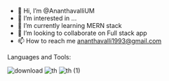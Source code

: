 - 👋 Hi, I’m @AnanthavalliUM
- 👀 I’m interested in ...
- 🌱 I’m currently learning MERN stack
- 💞️ I’m looking to collaborate on Full stack app
- 📫 How to reach me ananthavalli1993@gmail.com

<!---
AnanthavalliUM/AnanthavalliUM is a ✨ special ✨ repository because its `README.md` (this file) appears on your GitHub profile.
You can click the Preview link to take a look at your changes.
--->


Languages and Tools:
                 
 ![download](https://user-images.githubusercontent.com/100471735/189630329-f94b2ebd-b7c1-4d44-9c2f-6010fc3fefa5.jpg) ![th](https://user-images.githubusercontent.com/100471735/189631587-e4bd9226-8eb4-463a-b2c3-f42481d18b2c.jpg) ![th (1)](https://user-images.githubusercontent.com/100471735/189632910-5c165e79-b988-40d2-a578-b5a8ca22d092.jpg)
